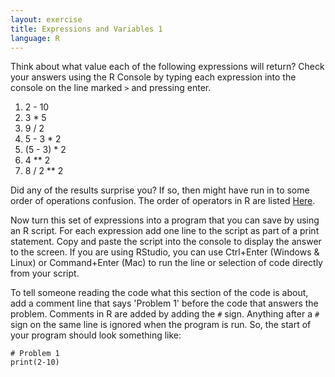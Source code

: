 ```yaml
---
layout: exercise
title: Expressions and Variables 1
language: R
---
```


Think about what value each of the following expressions will return?
Check your answers using the R Console by typing each expression into
the console on the line marked `>` and pressing enter.

1. 2 - 10
2. 3 \* 5
3. 9 / 2
4. 5 - 3 \* 2
5. (5 - 3) \* 2
6. 4 \*\* 2
7. 8 / 2 \*\* 2

Did any of the results surprise you? If so, then might have run in to some order of operations confusion. The order of operators in R are listed [Here](http://stat.ethz.ch/R-manual/R-patched/library/base/html/Syntax.html).

Now turn this set of expressions into a program that you can save by
using an R script. For each expression add one line to the script as part
of a print statement. Copy and paste the script into the console to display the answer to the screen. If you are using RStudio, you can use Ctrl+Enter (Windows & Linux) or Command+Enter (Mac) to run the line or selection of code directly from your script. 

To tell someone reading the code what this section of the code is about,
add a comment line that says 'Problem 1' before the code that answers
the problem. Comments in R are added by adding the `#` sign.
Anything after a `#` sign on the same line is ignored when the program is
run. So, the start of your program should look something like:

    # Problem 1
    print(2-10)
